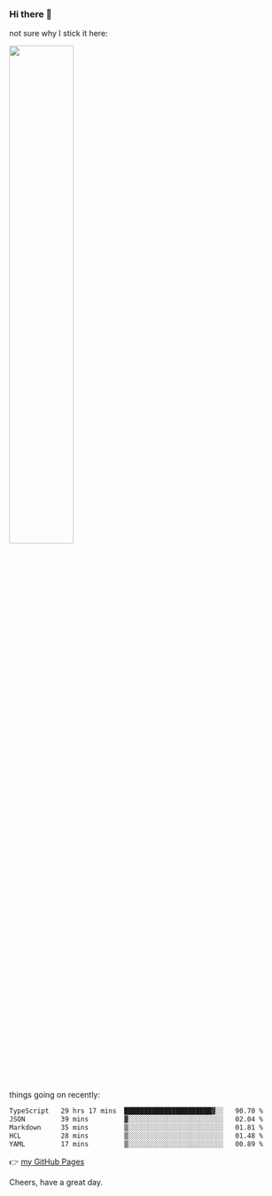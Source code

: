 ### Hi there 👋

not sure why I stick it here:

[<img width="48%" src="https://github-readme-stats.vercel.app/api?username=ykzhukian&show_icons=true&theme=dracula">](https://github.com/anuraghazra/github-readme-stats)


things going on recently:

<!--START_SECTION:waka-->

```txt
TypeScript   29 hrs 17 mins  ██████████████████████▓░░   90.70 %
JSON         39 mins         ▓░░░░░░░░░░░░░░░░░░░░░░░░   02.04 %
Markdown     35 mins         ▒░░░░░░░░░░░░░░░░░░░░░░░░   01.81 %
HCL          28 mins         ▒░░░░░░░░░░░░░░░░░░░░░░░░   01.48 %
YAML         17 mins         ▒░░░░░░░░░░░░░░░░░░░░░░░░   00.89 %
```

<!--END_SECTION:waka-->

👉 [my GitHub Pages](https://ykzhukian.github.io)

Cheers, have a great day.

